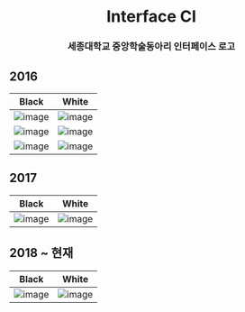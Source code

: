 <h1 align="center">Interface CI</center>

<h3 align="center">세종대학교 중앙학술동아리 인터페이스 로고</center>

## 2016

Black | White
:-----------:|:---------:
![image](https://user-images.githubusercontent.com/35331397/54470598-ebc6b400-47ed-11e9-9613-0f45f5ebb19e.jpg) | ![image](https://user-images.githubusercontent.com/35331397/54470607-22043380-47ee-11e9-9df3-6f8fb353f0f5.jpg)
![image](https://user-images.githubusercontent.com/35331397/54470599-ec5f4a80-47ed-11e9-8259-6570af1f6ed9.jpg) | ![image](https://user-images.githubusercontent.com/35331397/54470608-22043380-47ee-11e9-9a82-b8867efc7b07.jpg)
![image](https://user-images.githubusercontent.com/35331397/54470601-ed907780-47ed-11e9-9d0e-4b20804b676b.jpg) | ![image](https://user-images.githubusercontent.com/35331397/54470606-216b9d00-47ee-11e9-986f-4aaf06fe7607.jpg)
## 2017
Black | White
:-----------:|:---------:
![image](https://user-images.githubusercontent.com/35331397/54470600-ecf7e100-47ed-11e9-8881-2f905b4bcfb3.jpg) | ![image](https://user-images.githubusercontent.com/35331397/54470610-22043380-47ee-11e9-8aeb-ebd6474d7088.jpg)

## 2018 ~ 현재
Black | White
:-----------:|:---------:
![image]() | ![image]()
